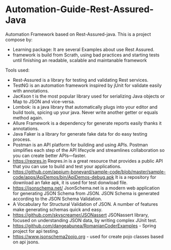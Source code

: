 # Automation-Guide-Rest-Assured-Java
Automation Framework based on Rest-Assured-java. This is a project compose by:
- Learning package: It are several Examples about use Rest Assured.
- framework is build from Scrath, using bad practices and starting tests until finishing an readable, scalable and maintanable framework


Tools used:
- Rest-Assured is a library for testing and validating Rest services.
- TestNG is an automation framework inspired by jUnit for validate easily with annotations.
- JacKson t is the most popular library used for serializing Java objects or Map to JSON and vice-versa.
- Lombok: is a java library that automatically plugs into your editor and build tools, spicing up your java.
  Never write another getter or equals method again.
- Allure Framework is a dependency for generate reports easily thanks it annotations.
- Java Faker is a library for generate fake data for do easy testing process.
- Postman  is an API platform for building and using APIs. Postman simplifies each step of the API lifecycle and streamlines collaboration so you can create better APIs—faster.
- https://reqres.in Reqres.in is a great resource that provides a public API that you can use to build and test your applications.
- https://github.com/appium-boneyard/sample-code/blob/master/sample-code/apps/ApiDemos/bin/ApiDemos-debug.apk It is a repository for download an fake apk, it is used for test donwload file.
- https://jsonschema.net/ JsonSchema.net is a modern web application for generating JSON Schema from JSON. JSON Schema is generated according to the JSON Schema Validation.
- A Vocabulary for Structural Validation of JSON. A number of features make generating schemas quick and easy.
- https://github.com/skyscreamer/JSONassert  JSONassert library, focused on understanding JSON data, by writing complex JUnit test.
- https://github.com/dangeabunea/RomanianCoderExamples    - Spring project for api testing.
- https://www.jsonschema2pojo.org - used for create pojo classes based on api jsons.




